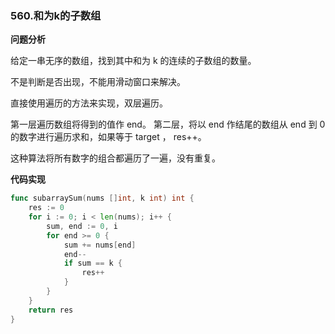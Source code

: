 ### 560.和为k的子数组

**问题分析**

给定一串无序的数组，找到其中和为 k 的连续的子数组的数量。

不是判断是否出现，不能用滑动窗口来解决。

直接使用遍历的方法来实现，双层遍历。

第一层遍历数组将得到的值作 end。 第二层，将以 end 作结尾的数组从 end 到 0 的数字进行遍历求和，如果等于 target ， res++。

这种算法将所有数字的组合都遍历了一遍，没有重复。

**代码实现**

```go
func subarraySum(nums []int, k int) int {
	res := 0
	for i := 0; i < len(nums); i++ {
		sum, end := 0, i
		for end >= 0 {
			sum += nums[end]
			end--
			if sum == k {
				res++
			}
		}
	}
	return res
}
```

